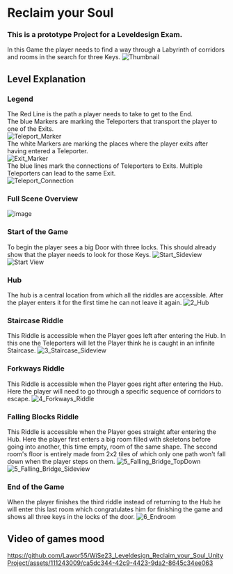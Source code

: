 # Reclaim your Soul
### **This is a prototype Project for a Leveldesign Exam.**

In this Game the player needs to find a way through a Labyrinth of corridors and rooms in the search for three Keys.
![Thumbnail](https://github.com/Lawor55/WiSe23_Leveldesign_Reclaim_your_Soul_UnityProject/assets/111243009/e953aa32-b162-496f-8e31-768e3e2e8dce)

## Level Explanation
### Legend
The Red Line is the path a player needs to take to get to the End. <br>
The blue Markers are marking the Teleporters that transport the player to one of the Exits. <br>
![Teleport_Marker](https://github.com/Lawor55/WiSe23_Leveldesign_Reclaim_your_Soul_UnityProject/assets/111243009/0ae2e26b-0ff8-475f-aa96-ccc56d6341a7) <br>
The white Markers are marking the places where the player exits after having entered a Teleporter. <br>
![Exit_Marker](https://github.com/Lawor55/WiSe23_Leveldesign_Reclaim_your_Soul_UnityProject/assets/111243009/e26f5e9c-7a17-443c-a62f-fd621e278ac0) <br>
The blue lines mark the connections of Teleporters to Exits. Multiple Teleporters can lead to the same Exit. <br>
![Teleport_Connection](https://github.com/Lawor55/WiSe23_Leveldesign_Reclaim_your_Soul_UnityProject/assets/111243009/de7ccebb-c09d-41d3-8117-353c4a4ab81e)


### Full Scene Overview
![image](https://github.com/Lawor55/WiSe23_Leveldesign_Reclaim_your_Soul_UnityProject/assets/111243009/39b38284-4410-4645-a693-c2442b60aeac)

### Start of the Game
To begin the player sees a big Door with three locks. This should already show that the player needs to look for those Keys.
![Start_Sideview](https://github.com/Lawor55/WiSe23_Leveldesign_Reclaim_your_Soul_UnityProject/assets/111243009/42275587-5bb0-4b62-8dff-342096ed2eac)
![Start View](https://github.com/Lawor55/WiSe23_Leveldesign_Reclaim_your_Soul_UnityProject/assets/111243009/de28382a-2816-499b-b77d-119946fa22fd)

### Hub
The hub is a central location from which all the riddles are accessible. After the player enters it for the first time he can not leave it again.
![2_Hub](https://github.com/Lawor55/WiSe23_Leveldesign_Reclaim_your_Soul_UnityProject/assets/111243009/859ffce0-3f76-43f7-bd99-4731a8b78aff)

### Staircase Riddle
This Riddle is accessible when the Player goes left after entering the Hub. In this one the Teleporters will let the Player think he is caught in an infinite Staircase.
![3_Staircase_Sideview](https://github.com/Lawor55/WiSe23_Leveldesign_Reclaim_your_Soul_UnityProject/assets/111243009/3fc590ce-bd29-4058-9f11-815a5a980e2e)

### Forkways Riddle
This Riddle is accessible when the Player goes right after entering the Hub. Here the player will need to go through a specific sequence of corridors to escape.
![4_Forkways_Riddle](https://github.com/Lawor55/WiSe23_Leveldesign_Reclaim_your_Soul_UnityProject/assets/111243009/2a5e9237-88d9-48c9-9499-26de54e8b823)

### Falling Blocks Riddle
This Riddle is accessible when the Player goes straight after entering the Hub. Here the player first enters a big room filled with skeletons before going into another, this time empty, room of the same shape.
The second room's floor is entirely made from 2x2 tiles of which only one path won't fall down when the player steps on them.
![5_Falling_Bridge_TopDown](https://github.com/Lawor55/WiSe23_Leveldesign_Reclaim_your_Soul_UnityProject/assets/111243009/8d65b071-06b7-40b3-a79d-e8dbdf3c11c3)
![5_Falling_Bridge_Sideview](https://github.com/Lawor55/WiSe23_Leveldesign_Reclaim_your_Soul_UnityProject/assets/111243009/7aa0ff1b-bc96-4b2a-8efb-b63bf4b65753)

### End of the Game
When the player finishes the third riddle instead of returning to the Hub he will enter this last room which congratulates him for finishing the game and shows all three keys in the locks of the door.
![6_Endroom](https://github.com/Lawor55/WiSe23_Leveldesign_Reclaim_your_Soul_UnityProject/assets/111243009/e0b1b3f9-b519-4505-97ac-5d9365baf0db)

## Video of games mood
https://github.com/Lawor55/WiSe23_Leveldesign_Reclaim_your_Soul_UnityProject/assets/111243009/ca5dc344-42c9-4423-9da2-8645c34ee063
